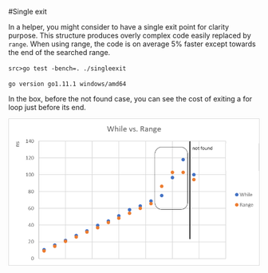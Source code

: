 #Single exit

In a helper, you might consider to have a single exit point for clarity purpose.
This structure produces overly complex code easily replaced by `range`.
When using range, the code is on average 5% faster except towards the end of the searched range.

`src>go test -bench=. ./singleexit` 

`go version go1.11.1 windows/amd64`
 
 In the box, before the not found case, you can see the cost of exiting a for loop just before its end.
 
![while vs range](whilevsrange.png?raw=true "While vs Range")
 